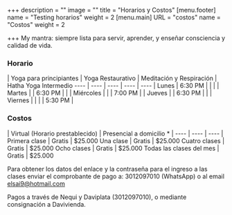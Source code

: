 +++
description = ""
image = ""
title = "Horarios y Costos"
[menu.footer]
name = "Testing horarios"
weight = 2
[menu.main]
URL = "costos"
name = "Costos"
weight = 2

+++
My mantra: siempre lista para servir, aprender, y enseñar consciencia y calidad de vida.

### Horario

| Yoga para principiantes | Yoga Restaurativo | Meditación y Respiración | Hatha Yoga Intermedio
---- | ---- | ---- | ---- | ---- |
Lunes | 6:30 PM | | | |
Martes | | 6:30 PM | | |
Miércoles | | | 7:00 PM | |
Jueves | | 6:30 PM | | |
Viernes | | | | 5:30 PM |

### Costos

| Virtual (Horario prestablecido) | Presencial a domicilio * |
---- | ---- | ---- |
Primera clase | Gratis | $25.000
Una clase | Gratis | $25.000
Cuatro	clases | Gratis | $25.000
Ocho  clases | Gratis | $25.000
Todas las  clases del mes | Gratis | $25.000

Para obtener los datos del enlace y la contraseña para el ingreso a las clases enviar el comprobante de pago a: 3012097010 (WhatsApp) o al email elsai9@hotmail.com

Pagos a través de Nequi y Daviplata (3012097010), o mediante consignación a Davivienda.
